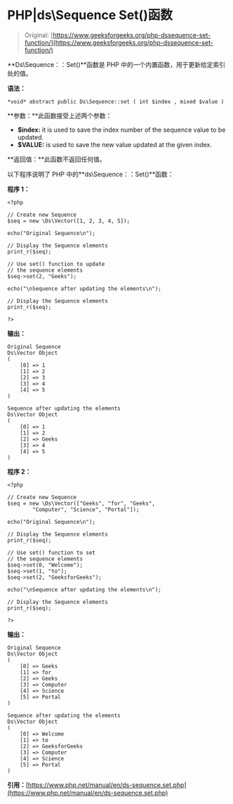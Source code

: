 # PHP|ds\Sequence Set()函数

> Original: [https://www.geeksforgeeks.org/php-dssequence-set-function/](https://www.geeksforgeeks.org/php-dssequence-set-function/)

**Ds\Sequence：：Set()**函数是 PHP 中的一个内置函数，用于更新给定索引处的值。

**语法：**

```
*void* abstract public Ds\Sequence::set ( int $index , mixed $value )

```

**参数：**此函数接受上述两个参数：

*   **$index:** it is used to save the index number of the sequence value to be updated.
*   **$VALUE:** is used to save the new value updated at the given index.

**返回值：**此函数不返回任何值。

以下程序说明了 PHP 中的**ds\Sequence：：Set()**函数：

**程序 1：**

```
<?php 

// Create new Sequence
$seq = new \Ds\Vector([1, 2, 3, 4, 5]); 

echo("Original Sequence\n"); 

// Display the Sequence elements 
print_r($seq); 

// Use set() function to update
// the sequence elements 
$seq->set(2, "Geeks");

echo("\nSequence after updating the elements\n"); 

// Display the Sequence elements 
print_r($seq); 

?> 
```

**输出：**

```
Original Sequence
Ds\Vector Object
(
    [0] => 1
    [1] => 2
    [2] => 3
    [3] => 4
    [4] => 5
)

Sequence after updating the elements
Ds\Vector Object
(
    [0] => 1
    [1] => 2
    [2] => Geeks
    [3] => 4
    [4] => 5
)

```

**程序 2：**

```
<?php 

// Create new Sequence
$seq = new \Ds\Vector(["Geeks", "for", "Geeks", 
        "Computer", "Science", "Portal"]); 

echo("Original Sequence\n"); 

// Display the Sequence elements 
print_r($seq); 

// Use set() function to set
// the sequence elements 
$seq->set(0, "Welcome");
$seq->set(1, "to");
$seq->set(2, "GeeksforGeeks");

echo("\nSequence after updating the elements\n"); 

// Display the Sequence elements 
print_r($seq); 

?> 
```

**输出：**

```
Original Sequence
Ds\Vector Object
(
    [0] => Geeks
    [1] => for
    [2] => Geeks
    [3] => Computer
    [4] => Science
    [5] => Portal
)

Sequence after updating the elements
Ds\Vector Object
(
    [0] => Welcome
    [1] => to
    [2] => GeeksforGeeks
    [3] => Computer
    [4] => Science
    [5] => Portal
)

```

**引用：**[https://www.php.net/manual/en/ds-sequence.set.php](https://www.php.net/manual/en/ds-sequence.set.php)